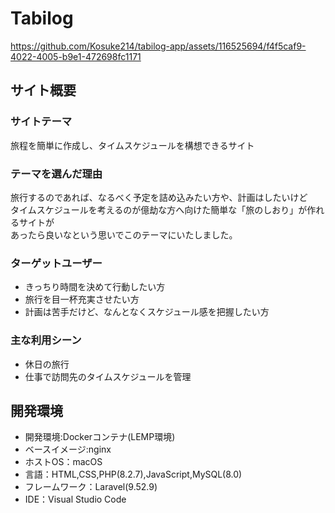 # Tabilog

https://github.com/Kosuke214/tabilog-app/assets/116525694/f4f5caf9-4022-4005-b9e1-472698fc1171

## サイト概要
### サイトテーマ
旅程を簡単に作成し、タイムスケジュールを構想できるサイト

### テーマを選んだ理由
旅行するのであれば、なるべく予定を詰め込みたい方や、計画はしたいけど<br>
タイムスケジュールを考えるのが億劫な方へ向けた簡単な「旅のしおり」が作れるサイトが<br>
あったら良いなという思いでこのテーマにいたしました。


### ターゲットユーザー
- きっちり時間を決めて行動したい方
- 旅行を目一杯充実させたい方
- 計画は苦手だけど、なんとなくスケジュール感を把握したい方

### 主な利用シーン
- 休日の旅行
- 仕事で訪問先のタイムスケジュールを管理



## 開発環境
- 開発環境:Dockerコンテナ(LEMP環境)
- ベースイメージ:nginx
- ホストOS：macOS
- 言語：HTML,CSS,PHP(8.2.7),JavaScript,MySQL(8.0)
- フレームワーク：Laravel(9.52.9)
- IDE：Visual Studio Code
